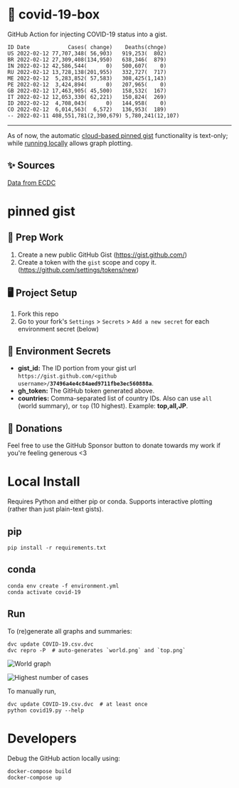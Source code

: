 # 🏥 covid-19-box

GitHub Action for injecting COVID-19 status into a gist.

```
ID Date            Cases( change)    Deaths(chnge)
US 2022-02-12 77,707,348( 56,903)   919,253(  802)
BR 2022-02-12 27,309,408(134,950)   638,346(  879)
IN 2022-02-12 42,586,544(      0)   500,607(    0)
RU 2022-02-12 13,728,138(201,955)   332,727(  717)
ME 2022-02-12  5,283,852( 57,583)   308,425(1,143)
PE 2022-02-12  3,424,894(      0)   207,965(    0)
GB 2022-02-12 17,463,905( 45,500)   158,532(  167)
IT 2022-02-12 12,053,330( 62,221)   150,824(  269)
ID 2022-02-12  4,708,043(      0)   144,958(    0)
CO 2022-02-12  6,014,563(  6,572)   136,953(  189)
-- 2022-02-11 408,551,781(2,390,679) 5,780,241(12,107)
```

---

As of now, the automatic [cloud-based pinned gist](#pinned-gist) functionality is text-only;
while [running locally](#local-install) allows graph plotting.

## ✨ Sources

[Data from ECDC](https://www.ecdc.europa.eu/en/publications-data/download-todays-data-geographic-distribution-covid-19-cases-worldwide)

# pinned gist

## 🎒 Prep Work
1. Create a new public GitHub Gist (https://gist.github.com/)
1. Create a token with the `gist` scope and copy it. (https://github.com/settings/tokens/new)

## 🖥 Project Setup
1. Fork this repo
1. Go to your fork's `Settings` > `Secrets` > `Add a new secret` for each environment secret (below)

## 🤫 Environment Secrets
- **gist_id:** The ID portion from your gist url `https://gist.github.com/<github username>/`**`37496a4e4c84aed9711fbe3ec560888a`**.
- **gh_token:** The GitHub token generated above.
- **countries:** Comma-separated list of country IDs. Also can use `all` (world summary), or `top` (10 highest). Example: **top,all,JP**.

## 💸 Donations

Feel free to use the GitHub Sponsor button to donate towards my work if you're feeling generous <3

# Local Install

Requires Python and either pip or conda. Supports interactive plotting (rather than just plain-text gists).

## pip

```
pip install -r requirements.txt
```

## conda

```
conda env create -f environment.yml
conda activate covid-19
```

## Run

To (re)generate all graphs and summaries:

```
dvc update COVID-19.csv.dvc
dvc repro -P  # auto-generates `world.png` and `top.png`
```

![World graph](world.png)

![Highest number of cases](top.png)

To manually run,

```
dvc update COVID-19.csv.dvc  # at least once
python covid19.py --help
```

# Developers

Debug the GitHub action locally using:

```
docker-compose build
docker-compose up
```
